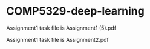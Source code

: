 # COMP5329-deep-learning

Assignment1 task file is Assignment1 (5).pdf

Assignment1 task file is Assignment2.pdf
